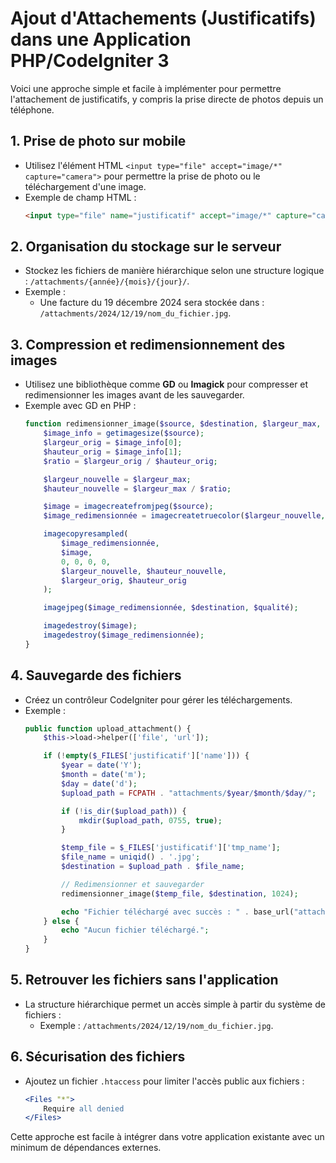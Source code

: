 # Ajout d'Attachements (Justificatifs) dans une Application PHP/CodeIgniter 3

Voici une approche simple et facile à implémenter pour permettre l'attachement de justificatifs, y compris la prise directe de photos depuis un téléphone.

## 1. Prise de photo sur mobile
- Utilisez l'élément HTML `<input type="file" accept="image/*" capture="camera">` pour permettre la prise de photo ou le téléchargement d'une image.
- Exemple de champ HTML :
  ```html
  <input type="file" name="justificatif" accept="image/*" capture="camera">
  ```

## 2. Organisation du stockage sur le serveur
- Stockez les fichiers de manière hiérarchique selon une structure logique : `/attachments/{année}/{mois}/{jour}/`.
- Exemple :
  - Une facture du 19 décembre 2024 sera stockée dans : `/attachments/2024/12/19/nom_du_fichier.jpg`.

## 3. Compression et redimensionnement des images
- Utilisez une bibliothèque comme **GD** ou **Imagick** pour compresser et redimensionner les images avant de les sauvegarder.
- Exemple avec GD en PHP :
  ```php
  function redimensionner_image($source, $destination, $largeur_max, $qualité = 75) {
      $image_info = getimagesize($source);
      $largeur_orig = $image_info[0];
      $hauteur_orig = $image_info[1];
      $ratio = $largeur_orig / $hauteur_orig;

      $largeur_nouvelle = $largeur_max;
      $hauteur_nouvelle = $largeur_max / $ratio;

      $image = imagecreatefromjpeg($source);
      $image_redimensionnée = imagecreatetruecolor($largeur_nouvelle, $hauteur_nouvelle);

      imagecopyresampled(
          $image_redimensionnée,
          $image,
          0, 0, 0, 0,
          $largeur_nouvelle, $hauteur_nouvelle,
          $largeur_orig, $hauteur_orig
      );

      imagejpeg($image_redimensionnée, $destination, $qualité);

      imagedestroy($image);
      imagedestroy($image_redimensionnée);
  }
  ```

## 4. Sauvegarde des fichiers
- Créez un contrôleur CodeIgniter pour gérer les téléchargements.
- Exemple :
  ```php
  public function upload_attachment() {
      $this->load->helper(['file', 'url']);

      if (!empty($_FILES['justificatif']['name'])) {
          $year = date('Y');
          $month = date('m');
          $day = date('d');
          $upload_path = FCPATH . "attachments/$year/$month/$day/";

          if (!is_dir($upload_path)) {
              mkdir($upload_path, 0755, true);
          }

          $temp_file = $_FILES['justificatif']['tmp_name'];
          $file_name = uniqid() . '.jpg';
          $destination = $upload_path . $file_name;

          // Redimensionner et sauvegarder
          redimensionner_image($temp_file, $destination, 1024);

          echo "Fichier téléchargé avec succès : " . base_url("attachments/$year/$month/$day/$file_name");
      } else {
          echo "Aucun fichier téléchargé.";
      }
  }
  ```

## 5. Retrouver les fichiers sans l'application
- La structure hiérarchique permet un accès simple à partir du système de fichiers :
  - Exemple : `/attachments/2024/12/19/nom_du_fichier.jpg`.

## 6. Sécurisation des fichiers
- Ajoutez un fichier `.htaccess` pour limiter l'accès public aux fichiers :
  ```apache
  <Files "*">
      Require all denied
  </Files>
  ```

Cette approche est facile à intégrer dans votre application existante avec un minimum de dépendances externes.



